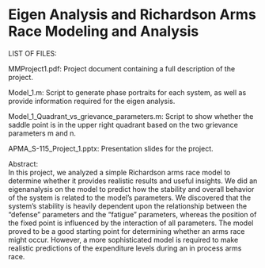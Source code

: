 # Eigen Analysis and Richardson Arms Race Modeling and Analysis


LIST OF FILES:

MMProject1.pdf:  Project document containing a full description of the project.

Model_1.m:  Script to generate phase portraits for each system, as well as provide information 
required for the eigen analysis.

Model_1_Quadrant_vs_grievance_parameters.m:  Script to show whether the saddle point is in the 
upper right quadrant based on the two grievance parameters m and n.

APMA_S-115_Project_1.pptx:  Presentation slides for the project.


Abstract:  
In this project, we analyzed a simple Richardson arms race model to determine whether it
provides realistic results and useful insights. We did an eigen­analysis on the model to predict
how the stability and overall behavior of the system is related to the model’s parameters. We
discovered that the system’s stability is heavily dependent upon the relationship between the
“defense” parameters and the “fatigue” parameters, whereas the position of the fixed point is
influenced by the interaction of all parameters. The model proved to be a good starting point for
determining whether an arms race might occur. However, a more sophisticated model is
required to make realistic predictions of the expenditure levels during an in process arms race.
